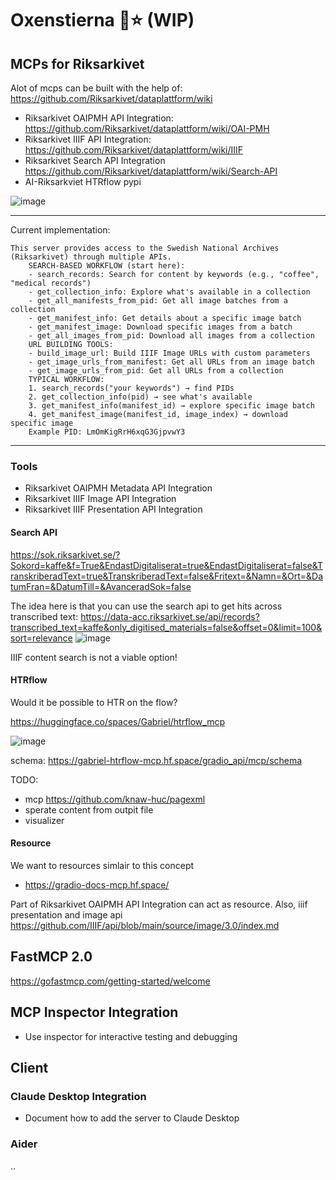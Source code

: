 # Oxenstierna 🦬⭐ (WIP)

##   MCPs for Riksarkivet 

Alot of mcps can be built with the help of: https://github.com/Riksarkivet/dataplattform/wiki

- Riksarkivet OAIPMH API Integration: https://github.com/Riksarkivet/dataplattform/wiki/OAI-PMH
- Riksarkivet IIIF API Integration: https://github.com/Riksarkivet/dataplattform/wiki/IIIF
- Riksarkivet Search API Integration https://github.com/Riksarkivet/dataplattform/wiki/Search-API
- AI-Riksarkviet HTRflow pypi 

![image](https://github.com/user-attachments/assets/bde56408-5135-4a2a-baf3-f26c32fab9dc)

___

Current implementation:
```
This server provides access to the Swedish National Archives (Riksarkivet) through multiple APIs.
    SEARCH-BASED WORKFLOW (start here):
    - search_records: Search for content by keywords (e.g., "coffee", "medical records")
    - get_collection_info: Explore what's available in a collection
    - get_all_manifests_from_pid: Get all image batches from a collection
    - get_manifest_info: Get details about a specific image batch
    - get_manifest_image: Download specific images from a batch
    - get_all_images_from_pid: Download all images from a collection
    URL BUILDING TOOLS:
    - build_image_url: Build IIIF Image URLs with custom parameters
    - get_image_urls_from_manifest: Get all URLs from an image batch
    - get_image_urls_from_pid: Get all URLs from a collection
    TYPICAL WORKFLOW:
    1. search_records("your keywords") → find PIDs
    2. get_collection_info(pid) → see what's available
    3. get_manifest_info(manifest_id) → explore specific image batch
    4. get_manifest_image(manifest_id, image_index) → download specific image
    Example PID: LmOmKigRrH6xqG3GjpvwY3
```
___


### Tools
- Riksarkivet OAIPMH Metadata API Integration
- Riksarkivet IIIF Image API Integration
- Riksarkivet IIIF Presentation API Integration

#### Search API

https://sok.riksarkivet.se/?Sokord=kaffe&f=True&EndastDigitaliserat=true&EndastDigitaliserat=false&TranskriberadText=true&TranskriberadText=false&Fritext=&Namn=&Ort=&DatumFran=&DatumTill=&AvanceradSok=false

The idea here is that you can use the search api to get hits across transcribed text:
https://data-acc.riksarkivet.se/api/records?transcribed_text=kaffe&only_digitised_materials=false&offset=0&limit=100&sort=relevance
![image](https://github.com/user-attachments/assets/549d695d-65e5-462a-accb-b892f351d524)

IIIF content search is not a viable option!

#### HTRflow
Would it be possible to HTR on the flow? 

https://huggingface.co/spaces/Gabriel/htrflow_mcp

![image](https://github.com/user-attachments/assets/2c54655b-50a2-4b52-b5b2-d44960a2e8d9)

schema: https://gabriel-htrflow-mcp.hf.space/gradio_api/mcp/schema

TODO:
- mcp https://github.com/knaw-huc/pagexml
- sperate content from outpit file
- visualizer

#### Resource
We want to resources simlair to this concept
- https://gradio-docs-mcp.hf.space/

Part of Riksarkivet OAIPMH API Integration can act as resource.
Also, iiif presentation and image api https://github.com/IIIF/api/blob/main/source/image/3.0/index.md

## FastMCP 2.0

https://gofastmcp.com/getting-started/welcome


## MCP Inspector Integration
- Use inspector for interactive testing and debugging

## Client

### Claude Desktop Integration
- Document how to add the server to Claude Desktop

### Aider
..
